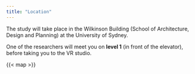 ```yaml
---
title: "Location"
---
```


The study will take place in the Wilkinson Building (School of Architecture, Design and Planning) at the University of Sydney.

One of the researchers will meet you on **level 1** (in front of the elevator), before taking you to the VR studio.

{{< map >}}

